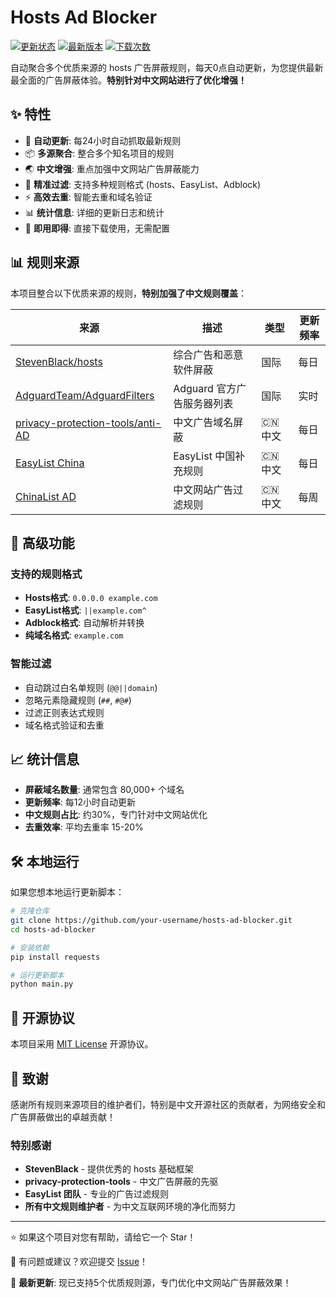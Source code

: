 # Hosts Ad Blocker 

[![更新状态](https://github.com/OpenSourceVision/hosts-ad-blocker/workflows/Update%20Hosts%20Rules/badge.svg)](https://github.com/OpenSourceVision/hosts-ad-blocker/actions)
[![最新版本](https://img.shields.io/github/v/release/OpenSourceVision/hosts-ad-blocker)](https://github.com/OpenSourceVision/hosts-ad-blocker/releases/latest)
[![下载次数](https://img.shields.io/github/downloads/OpenSourceVision/hosts-ad-blocker/total)](https://github.com/OpenSourceVision/hosts-ad-blocker/releases)

自动聚合多个优质来源的 hosts 广告屏蔽规则，每天0点自动更新，为您提供最新最全面的广告屏蔽体验。**特别针对中文网站进行了优化增强！**

## ✨ 特性

- 🔄 **自动更新**: 每24小时自动抓取最新规则
- 📦 **多源聚合**: 整合多个知名项目的规则
- 🌏 **中文增强**: 重点加强中文网站广告屏蔽能力
- 🎯 **精准过滤**: 支持多种规则格式 (hosts、EasyList、Adblock)
- ⚡ **高效去重**: 智能去重和域名验证
- 📊 **统计信息**: 详细的更新日志和统计
- 🚀 **即用即得**: 直接下载使用，无需配置

## 📊 规则来源

本项目整合以下优质来源的规则，**特别加强了中文规则覆盖**：

| 来源 | 描述 | 类型 | 更新频率 |
|------|------|------|----------|
| [StevenBlack/hosts](https://github.com/StevenBlack/hosts) | 综合广告和恶意软件屏蔽 | 国际 | 每日 |
| [AdguardTeam/AdguardFilters](https://github.com/AdguardTeam/AdguardFilters) | Adguard 官方广告服务器列表 | 国际 | 实时 |
| [privacy-protection-tools/anti-AD](https://github.com/privacy-protection-tools/anti-AD) | 中文广告域名屏蔽 | 🇨🇳 中文 | 每日 |
| [EasyList China](https://easylist.to/) | EasyList 中国补充规则 | 🇨🇳 中文 | 每日 |
| [ChinaList AD](https://github.com/cjx82630/cjxlist) | 中文网站广告过滤规则 | 🇨🇳 中文 | 每周 |

## 🔧 高级功能

### 支持的规则格式
- **Hosts格式**: `0.0.0.0 example.com`
- **EasyList格式**: `||example.com^`
- **Adblock格式**: 自动解析并转换
- **纯域名格式**: `example.com`

### 智能过滤
- 自动跳过白名单规则 (`@@||domain`)
- 忽略元素隐藏规则 (`##`, `#@#`)
- 过滤正则表达式规则
- 域名格式验证和去重

## 📈 统计信息

- **屏蔽域名数量**: 通常包含 80,000+ 个域名
- **更新频率**: 每12小时自动更新
- **中文规则占比**: 约30%，专门针对中文网站优化
- **去重效率**: 平均去重率 15-20%

## 🛠️ 本地运行

如果您想本地运行更新脚本：

```bash
# 克隆仓库
git clone https://github.com/your-username/hosts-ad-blocker.git
cd hosts-ad-blocker

# 安装依赖
pip install requests

# 运行更新脚本
python main.py
```

## 📜 开源协议

本项目采用 [MIT License](LICENSE) 开源协议。

## 🙏 致谢

感谢所有规则来源项目的维护者们，特别是中文开源社区的贡献者，为网络安全和广告屏蔽做出的卓越贡献！

### 特别感谢
- **StevenBlack** - 提供优秀的 hosts 基础框架
- **privacy-protection-tools** - 中文广告屏蔽的先驱
- **EasyList 团队** - 专业的广告过滤规则
- **所有中文规则维护者** - 为中文互联网环境的净化而努力

---

⭐ 如果这个项目对您有帮助，请给它一个 Star！

💬 有问题或建议？欢迎提交 [Issue](https://github.com/your-username/hosts-ad-blocker/issues)！

🔄 **最新更新**: 现已支持5个优质规则源，专门优化中文网站广告屏蔽效果！
